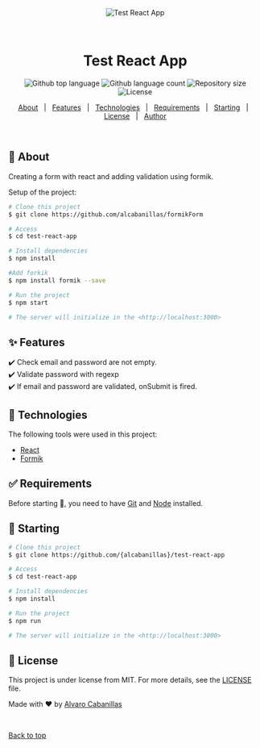 <div align="center" id="top"> 
  <img src="./.github/app.gif" alt="Test React App" />

  &#xa0;

  <!-- <a href="https://testreactapp.netlify.app">Demo</a> -->
</div>

<h1 align="center">Test React App</h1>

<p align="center">
  <img alt="Github top language" src="https://img.shields.io/github/languages/top/alcabanillas/formikForm?color=56BEB8">

  <img alt="Github language count" src="https://img.shields.io/github/languages/count/alcabanillas/formikForm?color=56BEB8">

  <img alt="Repository size" src="https://img.shields.io/github/repo-size/alcabanillas/formikForm?color=56BEB8">

  <img alt="License" src="https://img.shields.io/github/license/alcabanillas/formikForm?color=56BEB8">

  <!-- <img alt="Github issues" src="https://img.shields.io/github/issues/{alcabanillas}/test-react-app?color=56BEB8" /> -->

  <!-- <img alt="Github forks" src="https://img.shields.io/github/forks/{alcabanillas}/test-react-app?color=56BEB8" /> -->

  <!-- <img alt="Github stars" src="https://img.shields.io/github/stars/{alcabanillas}/test-react-app?color=56BEB8" /> -->
</p>

<!-- Status -->

<!-- <h4 align="center"> 
	🚧  Test React App 🚀 Under construction...  🚧
</h4> 

<hr> -->

<p align="center">
  <a href="#dart-about">About</a> &#xa0; | &#xa0; 
  <a href="#sparkles-features">Features</a> &#xa0; | &#xa0;
  <a href="#rocket-technologies">Technologies</a> &#xa0; | &#xa0;
  <a href="#white_check_mark-requirements">Requirements</a> &#xa0; | &#xa0;
  <a href="#checkered_flag-starting">Starting</a> &#xa0; | &#xa0;
  <a href="#memo-license">License</a> &#xa0; | &#xa0;
  <a href="https://github.com/{alcabanillas}" target="_blank">Author</a>
</p>

<br>

## :dart: About ##

Creating a form with react and adding validation using formik.

Setup of the project:

```bash
# Clone this project
$ git clone https://github.com/alcabanillas/formikForm

# Access
$ cd test-react-app

# Install dependencies
$ npm install

#Add forkik
$ npm install formik --save

# Run the project
$ npm start

# The server will initialize in the <http://localhost:3000>
```


## :sparkles: Features ##

:heavy_check_mark: Check email and password are not empty. \
:heavy_check_mark: Validate password with regexp\
:heavy_check_mark: If email and password are validated, onSubmit is fired.

## :rocket: Technologies ##

The following tools were used in this project:

- [React](https://reactjs.org/)
- [Formik](https://formik.org/)


## :white_check_mark: Requirements ##

Before starting :checkered_flag:, you need to have [Git](https://git-scm.com) and [Node](https://nodejs.org/en/) installed.

## :checkered_flag: Starting ##

```bash
# Clone this project
$ git clone https://github.com/{alcabanillas}/test-react-app

# Access
$ cd test-react-app

# Install dependencies
$ npm install

# Run the project
$ npm run

# The server will initialize in the <http://localhost:3000>
```

## :memo: License ##

This project is under license from MIT. For more details, see the [LICENSE](LICENSE.md) file.


Made with :heart: by <a href="https://github.com/alcabanillas" target="_blank">Alvaro Cabanillas</a>

&#xa0;

<a href="#top">Back to top</a>
